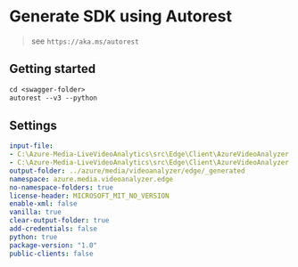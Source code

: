 # Generate SDK using Autorest

> see `https://aka.ms/autorest`

## Getting started
```ps
cd <swagger-folder>
autorest --v3 --python
```
## Settings

```yaml
input-file:
- C:\Azure-Media-LiveVideoAnalytics\src\Edge\Client\AzureVideoAnalyzer.Edge\preview\1.0\AzureVideoAnalyzer.json
- C:\Azure-Media-LiveVideoAnalytics\src\Edge\Client\AzureVideoAnalyzer.Edge\preview\1.0\AzureVideoAnalyzerSdkDefinitions.json
output-folder: ../azure/media/videoanalyzer/edge/_generated
namespace: azure.media.videoanalyzer.edge
no-namespace-folders: true
license-header: MICROSOFT_MIT_NO_VERSION
enable-xml: false
vanilla: true
clear-output-folder: true
add-credentials: false
python: true
package-version: "1.0"
public-clients: false
```